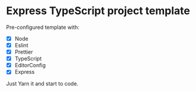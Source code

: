 # Express TypeScript project template

Pre-configured template with:

- [X] Node
- [X] Eslint
- [X] Prettier
- [X] TypeScript
- [X] EditorConfig
- [X] Express

Just Yarn it and start to code.
